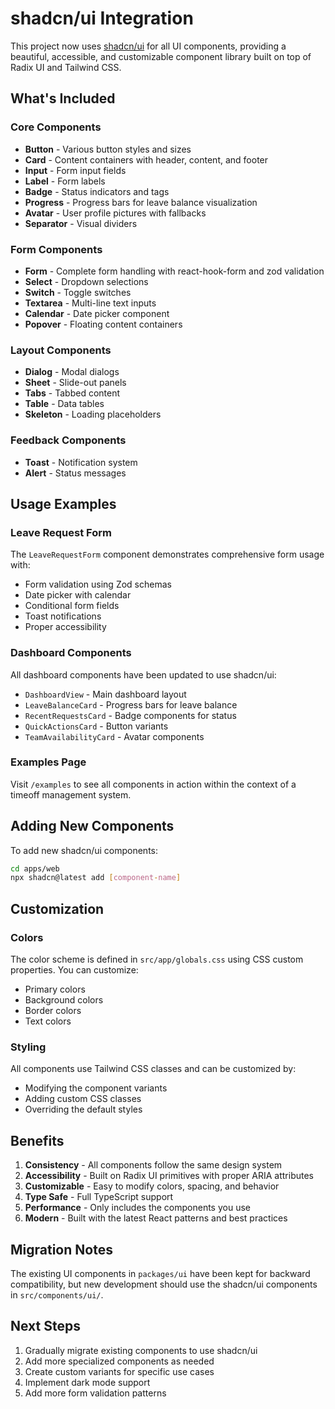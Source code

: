 # shadcn/ui Integration

This project now uses [shadcn/ui](https://ui.shadcn.com/) for all UI components, providing a beautiful, accessible, and customizable component library built on top of Radix UI and Tailwind CSS.

## What's Included

### Core Components
- **Button** - Various button styles and sizes
- **Card** - Content containers with header, content, and footer
- **Input** - Form input fields
- **Label** - Form labels
- **Badge** - Status indicators and tags
- **Progress** - Progress bars for leave balance visualization
- **Avatar** - User profile pictures with fallbacks
- **Separator** - Visual dividers

### Form Components
- **Form** - Complete form handling with react-hook-form and zod validation
- **Select** - Dropdown selections
- **Switch** - Toggle switches
- **Textarea** - Multi-line text inputs
- **Calendar** - Date picker component
- **Popover** - Floating content containers

### Layout Components
- **Dialog** - Modal dialogs
- **Sheet** - Slide-out panels
- **Tabs** - Tabbed content
- **Table** - Data tables
- **Skeleton** - Loading placeholders

### Feedback Components
- **Toast** - Notification system
- **Alert** - Status messages

## Usage Examples

### Leave Request Form
The `LeaveRequestForm` component demonstrates comprehensive form usage with:
- Form validation using Zod schemas
- Date picker with calendar
- Conditional form fields
- Toast notifications
- Proper accessibility

### Dashboard Components
All dashboard components have been updated to use shadcn/ui:
- `DashboardView` - Main dashboard layout
- `LeaveBalanceCard` - Progress bars for leave balance
- `RecentRequestsCard` - Badge components for status
- `QuickActionsCard` - Button variants
- `TeamAvailabilityCard` - Avatar components

### Examples Page
Visit `/examples` to see all components in action within the context of a timeoff management system.

## Adding New Components

To add new shadcn/ui components:

```bash
cd apps/web
npx shadcn@latest add [component-name]
```

## Customization

### Colors
The color scheme is defined in `src/app/globals.css` using CSS custom properties. You can customize:
- Primary colors
- Background colors
- Border colors
- Text colors

### Styling
All components use Tailwind CSS classes and can be customized by:
- Modifying the component variants
- Adding custom CSS classes
- Overriding the default styles

## Benefits

1. **Consistency** - All components follow the same design system
2. **Accessibility** - Built on Radix UI primitives with proper ARIA attributes
3. **Customizable** - Easy to modify colors, spacing, and behavior
4. **Type Safe** - Full TypeScript support
5. **Performance** - Only includes the components you use
6. **Modern** - Built with the latest React patterns and best practices

## Migration Notes

The existing UI components in `packages/ui` have been kept for backward compatibility, but new development should use the shadcn/ui components in `src/components/ui/`.

## Next Steps

1. Gradually migrate existing components to use shadcn/ui
2. Add more specialized components as needed
3. Create custom variants for specific use cases
4. Implement dark mode support
5. Add more form validation patterns 